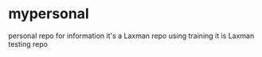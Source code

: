 # mypersonal
personal repo for information
it's a Laxman repo using  training
it is Laxman testing  repo
